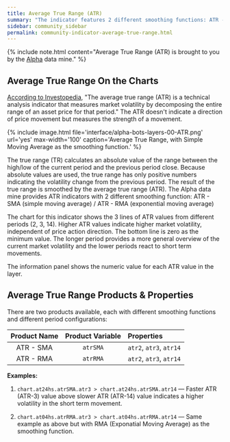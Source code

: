 ```yaml
---
title: Average True Range (ATR)
summary: "The indicator features 2 different smoothing functions: ATR - SMA (simple moving average) / ATR - RMA (exponential moving average)."
sidebar: community_sidebar
permalink: community-indicator-average-true-range.html
---
```


{% include note.html content="Average True Range (ATR) is brought to you by the [Alpha](community-data-mine-alpha.html) data mine." %}

## Average True Range On the Charts

<a href="https://www.investopedia.com/terms/a/atr.asp" rel="nofollow" rel="noopener" target="_blank">According to Investopedia</a>, "The average true range (ATR) is a technical analysis indicator that measures market volatility by decomposing the entire range of an asset price for that period." The ATR doesn't indicate a direction of price movement but measures the strength of a movement.

{% include image.html file='interface/alpha-bots-layers-00-ATR.png' url='yes' max-width='100' caption='Average True Range, with Simple Moving Average as the smoothing function.' %}

The true range (TR) calculates an absolute value of the range between the high/low of the current period and the previous period close. Because absolute values are used, the true range has only positive numbers indicating the volatility change from the previous period. The result of the true range is smoothed by the average true range (ATR). The Alpha data mine provides ATR indicators with 2 different smoothing function: ATR - SMA (simple moving average) / ATR - RMA (exponential moving average)

The chart for this indicator shows the 3 lines of ATR values from different periods (2, 3, 14). Higher ATR values indicate higher market volatility, independent of price action direction. The bottom line is zero as the minimum value. The longer period provides a more general overview of the current market volatility and the lower periods react to short term movements.

The information panel shows the numeric value for each ATR value in the layer.

## Average True Range Products & Properties

There are two products available, each with different smoothing functions and different period configurations:

| Product Name | Product Variable | Properties |
| :---: | :---: | :--- | 
| ATR - SMA | ```atrSMA``` | ```atr2```, ```atr3```, ```atr14``` |
| ATR - RMA | ```atrRMA``` | ```atr2```, ```atr3```, ```atr14``` |

**Examples:**

1. ```chart.at24hs.atrSMA.atr3 > chart.at24hs.atrSMA.atr14``` — Faster ATR (ATR-3) value above slower ATR (ATR-14) value indicates a higher volatility in the short term movement.

1. ```chart.at04hs.atrRMA.atr3 > chart.at04hs.atrRMA.atr14``` — Same example as above but with RMA (Exponatial Moving Average) as the smoothing function.
